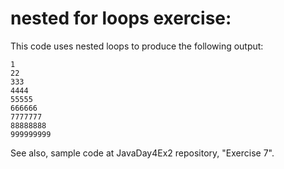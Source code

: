 # nested for loops exercise:

This code uses nested loops to produce the following output:

```
1
22
333
4444
55555
666666
7777777
88888888
999999999
```

See also, sample code at JavaDay4Ex2 repository, "Exercise 7".